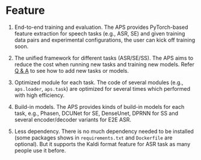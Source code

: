 # Feature

1. End-to-end training and evaluation. The APS provides PyTorch-based feature extraction for speech tasks (e.g., ASR, SE) and given training data pairs and experimental configurations, the user can kick off training soon.

2. The unified framework for different tasks (ASR/SE/SS). The APS aims to reduce the cost when running new tasks and training new models. Refer [Q & A](qa.md) to see how to add new tasks or models.

3. Optimized module for each task. The code of several modules (e.g., `aps.loader`, `aps.task`) are optimized for several times which performed with high efficiency.

4. Build-in models. The APS provides kinds of build-in models for each task, e.g., Phasen, DCUNet for SE, DenseUnet, DPRNN for SS and several encoder/decoder variants for E2E ASR.

4. Less dependency. There is no much dependency needed to be installed (some packages shows in `requirements.txt` and `Dockerfile` are optional). But it supports the Kaldi format feature for ASR task as many people use it before.
